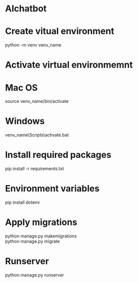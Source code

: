 # AIchatbot

# Create vitual environment
python -m venv venv_name

# Activate virtual environmemnt
# Mac OS
source venv_name/bin/activate
# Windows
venv_name\Scripts\activate.bat

# Install required packages
pip install -r requirements.txt

# Environment variables 
pip install dotenv

# Apply migrations
python manage.py makemigrations <br>
python manage.py migrate

# Runserver
python manage.py runserver

